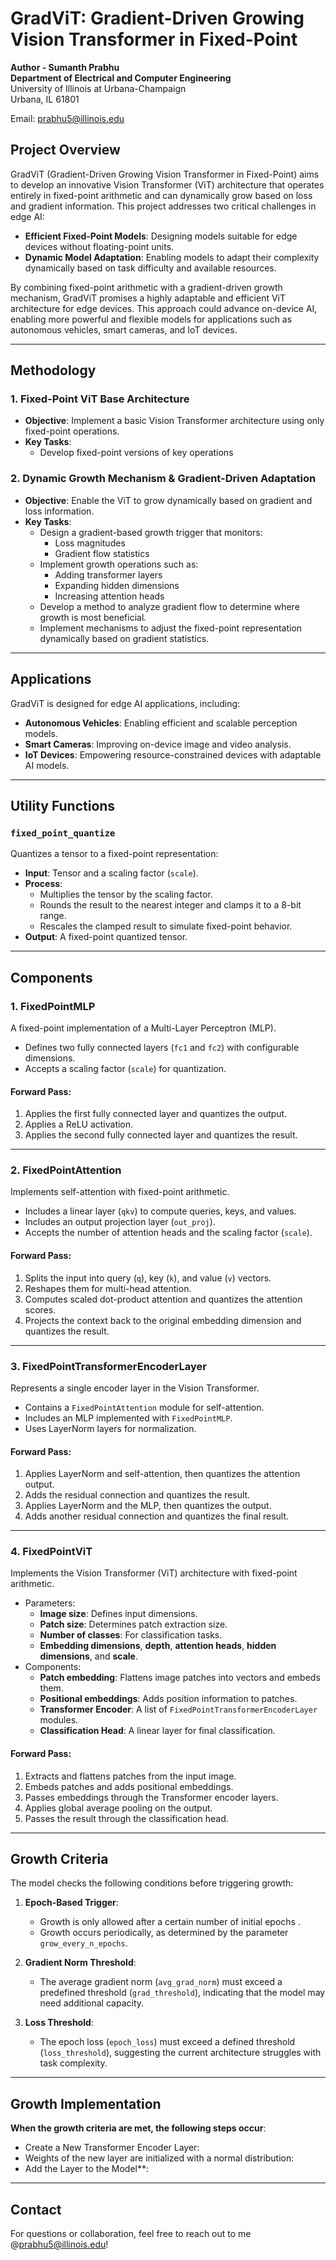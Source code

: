 
# GradViT: Gradient-Driven Growing Vision Transformer in Fixed-Point

**Author - Sumanth Prabhu**        
**Department of Electrical and Computer Engineering**  
University of Illinois at Urbana-Champaign  
Urbana, IL 61801

Email: [prabhu5@illinois.edu](mailto:prabhu5@illinois.edu)

## Project Overview
GradViT (Gradient-Driven Growing Vision Transformer in Fixed-Point) aims to develop an innovative Vision Transformer (ViT) architecture that operates entirely in fixed-point arithmetic and can dynamically grow based on loss and gradient information. This project addresses two critical challenges in edge AI:

- **Efficient Fixed-Point Models**: Designing models suitable for edge devices without floating-point units.
- **Dynamic Model Adaptation**: Enabling models to adapt their complexity dynamically based on task difficulty and available resources.

By combining fixed-point arithmetic with a gradient-driven growth mechanism, GradViT promises a highly adaptable and efficient ViT architecture for edge devices. This approach could advance on-device AI, enabling more powerful and flexible models for applications such as autonomous vehicles, smart cameras, and IoT devices.

---

## Methodology

### 1. Fixed-Point ViT Base Architecture
- **Objective**: Implement a basic Vision Transformer architecture using only fixed-point operations.
- **Key Tasks**:
  - Develop fixed-point versions of key operations

### 2. Dynamic Growth Mechanism & Gradient-Driven Adaptation
- **Objective**: Enable the ViT to grow dynamically based on gradient and loss information.
- **Key Tasks**:
  - Design a gradient-based growth trigger that monitors:
    - Loss magnitudes
    - Gradient flow statistics
  - Implement growth operations such as:
    - Adding transformer layers
    - Expanding hidden dimensions
    - Increasing attention heads
  - Develop a method to analyze gradient flow to determine where growth is most beneficial.
  - Implement mechanisms to adjust the fixed-point representation dynamically based on gradient statistics.

---

## Applications
GradViT is designed for edge AI applications, including:
- **Autonomous Vehicles**: Enabling efficient and scalable perception models.
- **Smart Cameras**: Improving on-device image and video analysis.
- **IoT Devices**: Empowering resource-constrained devices with adaptable AI models.

---
## **Utility Functions**

### `fixed_point_quantize`
Quantizes a tensor to a fixed-point representation:
- **Input**: Tensor and a scaling factor (`scale`).
- **Process**:
  - Multiplies the tensor by the scaling factor.
  - Rounds the result to the nearest integer and clamps it to a 8-bit range.
  - Rescales the clamped result to simulate fixed-point behavior.
- **Output**: A fixed-point quantized tensor.

---

## **Components**

### **1. FixedPointMLP**
A fixed-point implementation of a Multi-Layer Perceptron (MLP).

- Defines two fully connected layers (`fc1` and `fc2`) with configurable dimensions.
- Accepts a scaling factor (`scale`) for quantization.

#### **Forward Pass**:
1. Applies the first fully connected layer and quantizes the output.
2. Applies a ReLU activation.
3. Applies the second fully connected layer and quantizes the result.

---

### **2. FixedPointAttention**
Implements self-attention with fixed-point arithmetic.

- Includes a linear layer (`qkv`) to compute queries, keys, and values.
- Includes an output projection layer (`out_proj`).
- Accepts the number of attention heads and the scaling factor (`scale`).

#### **Forward Pass**:
1. Splits the input into query (`q`), key (`k`), and value (`v`) vectors.
2. Reshapes them for multi-head attention.
3. Computes scaled dot-product attention and quantizes the attention scores.
4. Projects the context back to the original embedding dimension and quantizes the result.

---

### **3. FixedPointTransformerEncoderLayer**
Represents a single encoder layer in the Vision Transformer.

- Contains a `FixedPointAttention` module for self-attention.
- Includes an MLP implemented with `FixedPointMLP`.
- Uses LayerNorm layers for normalization.

#### **Forward Pass**:
1. Applies LayerNorm and self-attention, then quantizes the attention output.
2. Adds the residual connection and quantizes the result.
3. Applies LayerNorm and the MLP, then quantizes the output.
4. Adds another residual connection and quantizes the final result.

---

### **4. FixedPointViT**
Implements the Vision Transformer (ViT) architecture with fixed-point arithmetic.

- Parameters:
  - **Image size**: Defines input dimensions.
  - **Patch size**: Determines patch extraction size.
  - **Number of classes**: For classification tasks.
  - **Embedding dimensions**, **depth**, **attention heads**, **hidden dimensions**, and **scale**.
- Components:
  - **Patch embedding**: Flattens image patches into vectors and embeds them.
  - **Positional embeddings**: Adds position information to patches.
  - **Transformer Encoder**: A list of `FixedPointTransformerEncoderLayer` modules.
  - **Classification Head**: A linear layer for final classification.

#### **Forward Pass**:
1. Extracts and flattens patches from the input image.
2. Embeds patches and adds positional embeddings.
3. Passes embeddings through the Transformer encoder layers.
4. Applies global average pooling on the output.
5. Passes the result through the classification head.

---
## Growth Criteria

The model checks the following conditions before triggering growth:

1. **Epoch-Based Trigger**:
   - Growth is only allowed after a certain number of initial epochs .
   - Growth occurs periodically, as determined by the parameter `grow_every_n_epochs`.

2. **Gradient Norm Threshold**:
   - The average gradient norm (`avg_grad_norm`) must exceed a predefined threshold (`grad_threshold`), indicating that the model may need additional capacity.

3. **Loss Threshold**:
   - The epoch loss (`epoch_loss`) must exceed a defined threshold (`loss_threshold`), suggesting the current architecture struggles with task complexity.

---

## Growth Implementation

**When the growth criteria are met, the following steps occur**:
- Create a New Transformer Encoder Layer:
- Weights of the new layer are initialized with a normal distribution:
- Add the Layer to the Model**:

---

## Contact
For questions or collaboration, feel free to reach out to me @prabhu5@illinois.edu!
